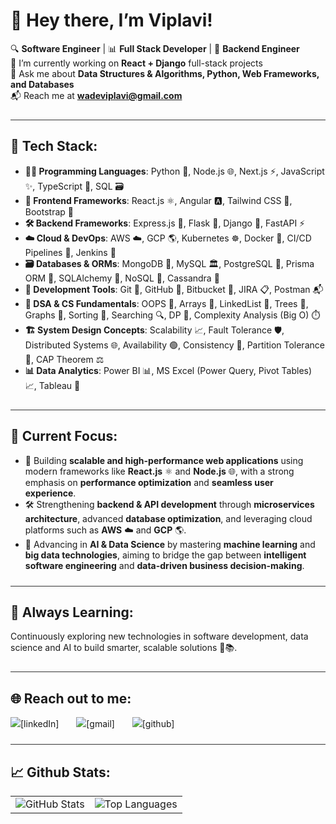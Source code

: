 # 👋 Hey there, I’m Viplavi!

🔍 **Software Engineer** | 📊 **Full Stack Developer** | 🚀 **Backend Engineer**  
🔭 I’m currently working on **React + Django** full-stack projects  
💬 Ask me about **Data Structures & Algorithms, Python, Web Frameworks, and Databases**  
📬 Reach me at **wadeviplavi@gmail.com**

<hr style="border: none; height: 1px; background-color: #333; margin: 24px 0;" />

<h2 style="border-bottom: none;">🧠 Tech Stack:</h2>

- **👨‍💻 Programming Languages**: Python 🐍, Node.js 🌐, Next.js ⚡, JavaScript ✨, TypeScript 🧬, SQL 🗃️  
- **🎨 Frontend Frameworks**: React.js ⚛️, Angular 🅰️, Tailwind CSS 💨, Bootstrap 🎀  
- **🛠️ Backend Frameworks**: Express.js 🚂, Flask 🍶, Django 🐍, FastAPI ⚡  
- **☁️ Cloud & DevOps**: AWS ☁️, GCP 🌎, Kubernetes ☸️, Docker 🐳, CI/CD Pipelines 🔄, Jenkins 🧩  
- **🗃️ Databases & ORMs**: MongoDB 🍃, MySQL 🏛️, PostgreSQL 🐘, Prisma ORM 🔧, SQLAlchemy 🧪, NoSQL 🧊, Cassandra 💠  
- **🧰 Development Tools**: Git 🔧, GitHub 🐙, Bitbucket 📘, JIRA 📋, Postman 📬  
- **🧠 DSA & CS Fundamentals**: OOPS 🔄, Arrays 🧮, LinkedList 🔗, Trees 🌳, Graphs 🔁, Sorting 🔢, Searching 🔍, DP 🧠, Complexity Analysis (Big O) ⏱️  
- **🏗️ System Design Concepts**: Scalability 📈, Fault Tolerance 🛡️, Distributed Systems 🌐, Availability 🟢, Consistency 🧷, Partition Tolerance 🚧, CAP Theorem ⚖️  
- **📊 Data Analytics**: Power BI 📊, MS Excel (Power Query, Pivot Tables) 📈, Tableau 🤖

<hr style="border: none; height: 1px; background-color: #333; margin: 24px 0;" />

<h2 style="border-bottom: none;">🎯 Current Focus:</h2>

- 🚀 Building **scalable and high-performance web applications** using modern frameworks like **React.js** ⚛️ and **Node.js** 🌐, with a strong emphasis on **performance optimization** and **seamless user experience**.  
- 🛠️ Strengthening **backend & API development** through **microservices architecture**, advanced **database optimization**, and leveraging cloud platforms such as **AWS** ☁️ and **GCP** 🌎.  
- 🤖 Advancing in **AI & Data Science** by mastering **machine learning** and **big data technologies**, aiming to bridge the gap between **intelligent software engineering** and **data-driven business decision-making**.

<hr style="border: none; height: 1px; background-color: #333; margin: 24px 0;" />

<h2 style="border-bottom: none;">🌱 Always Learning:</h2>

Continuously exploring new technologies in software development, data science and AI to build smarter, scalable solutions 🚀📚.

<hr style="border: none; height: 1px; background-color: #333; margin: 24px 0;" />

<h2 style="border-bottom: none;">🌐 Reach out to me:</h2>

<span>
  <img src="https://img.shields.io/badge/LinkedIn-viplaviwade-informational?style=for-the-badge&labelColor=black&logo=linkedin&logoColor=0077b5&&color=0077b5" />[linkedIn]
</span>
<span style="margin-left: 24px;">
  <img src="https://img.shields.io/badge/Gmail-wadeviplavi@gmail.com-informational?style=for-the-badge&labelColor=black&logoColor=d14836&logo=gmail&color=d14836" />[gmail]
</span>
<span style="margin-left: 24px;">
  <img src="https://img.shields.io/badge/GitHub-ViplaviWade-informational?style=for-the-badge&labelColor=black&logo=github&color=7d88e6" />[github]




<hr style="border: none; height: 1px; background-color: #333; margin: 24px 0;" />

<h2 style="border-bottom: none;">📈 Github Stats:</h2>

<table>
  <tr>
    <td>
      <img src="https://github-readme-stats.vercel.app/api?username=ViplaviWade&show_icons=true&locale=en" alt="GitHub Stats" />
    </td>
    <td>
      <img src="https://github-readme-stats.vercel.app/api/top-langs?username=ViplaviWade&show_icons=true&locale=en&layout=compact" alt="Top Languages" />
    </td>
  </tr>
</table>




<!-- Links of Definitions -->
[linkedin]: https://www.linkedin.com/in/viplaviwade/  
[gmail]: mailto:wadeviplavi@gmail.com "Let's connect through email"  
[github]: https://github.com/ViplaviWade/
